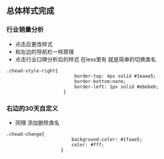 ## 总体样式完成

### 行业销量分析
- 点击后更改样式
- 和左边的导航栏一样原理
- 点击行业口碑分析后的样式 在less里有 就是简单的切换类名
```
.chead-style-right{
                         border-top: 4px solid #1eaae5;
                         border-bottom:none;
                         border-left: 1px solid #ebebeb;
                     }
```
### 右边的30天自定义
- 同理 添加删除类名
```
.chead-change{
                        background-color: #1faae5;
                        color: #fff;
                    }
```